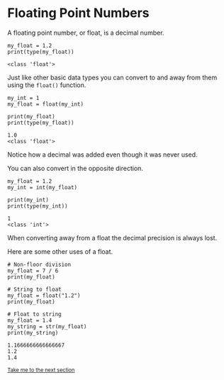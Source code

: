 # Floating Point Numbers

A floating point number, or float, is a decimal number.

```python3
my_float = 1.2
print(type(my_float))
```

```Output
<class 'float'>
```

Just like other basic data types you can convert to and away from them using the `float()` function.

```python3
my_int = 1
my_float = float(my_int)

print(my_float)
print(type(my_float))
```

```Output
1.0
<class 'float'>
```

Notice how a decimal was added even though it was never used.

You can also convert in the opposite direction.

```python3
my_float = 1.2
my_int = int(my_float)

print(my_int)
print(type(my_int))
```

```Output
1
<class 'int'>
```

When converting away from a float the decimal precision is always lost.

Here are some other uses of a float.

```python3
# Non-floor division
my_float = 7 / 6
print(my_float)

# String to float
my_float = float("1.2")
print(my_float)

# Float to string
my_float = 1.4
my_string = str(my_float)
print(my_string)
```

```Output
1.1666666666666667
1.2
1.4
```

<sub>[Take me to the next section]()</sub>
